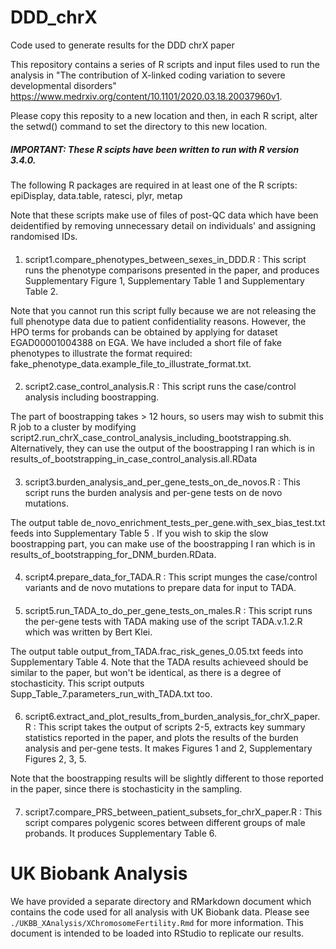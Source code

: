 # DDD_chrX
Code used to generate results for the DDD chrX paper


This repository contains a series of R scripts and input files used to run the analysis in "The contribution of X-linked coding variation to severe developmental disorders" https://www.medrxiv.org/content/10.1101/2020.03.18.20037960v1.

Please copy this reposity to a new location and then, in each R script, alter the setwd() command to set the directory to this new location.

##### IMPORTANT: These R scipts have been written to run with R version 3.4.0.
The following R packages are required in at least one of the R scripts: epiDisplay, data.table, ratesci, plyr, metap

Note that these scripts make use of files of post-QC data which have been deidentified by removing unnecessary detail on individuals' and assigning randomised IDs.

####
1. script1.compare_phenotypes_between_sexes_in_DDD.R      : This script runs the phenotype comparisons presented in the paper, and produces Supplementary Figure 1, Supplementary Table 1 and  Supplementary Table 2.

Note that you cannot run this script fully because we are not releasing the full phenotype data due to patient confidentiality reasons.
However, the HPO terms for probands can be obtained by applying for dataset EGAD00001004388 on EGA.
We have included a short file of fake phenotypes to illustrate the format required: fake_phenotype_data.example_file_to_illustrate_format.txt.
####
2. script2.case_control_analysis.R      : This script runs the case/control analysis including boostrapping.

The part of boostrapping takes > 12 hours, so users may wish to submit this R job to a cluster by modifying script2.run_chrX_case_control_analysis_including_bootstrapping.sh.
Alternatively, they can use the output of the boostrapping I ran which is in results_of_bootstrapping_in_case_control_analysis.all.RData
####
3. script3.burden_analysis_and_per_gene_tests_on_de_novos.R  : This script runs the burden analysis and per-gene tests on de novo mutations.

The output table de_novo_enrichment_tests_per_gene.with_sex_bias_test.txt feeds into Supplementary Table 5
.
If you wish to skip the slow boostrapping part, you can make use of the boostrapping I ran which is in results_of_bootstrapping_for_DNM_burden.RData.
####
4. script4.prepare_data_for_TADA.R   : This script munges the case/control variants and de novo mutations to prepare data for input to TADA.
####
5. script5.run_TADA_to_do_per_gene_tests_on_males.R   : This script runs the per-gene tests with TADA  making use of the script TADA.v.1.2.R which was written by Bert Klei.

The output table output_from_TADA.frac_risk_genes_0.05.txt feeds into Supplementary Table 4. Note that the TADA results achieveed should be similar to the paper, but won't be identical, as there is a degree of stochasticity. This script outputs Supp_Table_7.parameters_run_with_TADA.txt too.

####
6. script6.extract_and_plot_results_from_burden_analysis_for_chrX_paper.R    : This script takes the output of scripts 2-5, extracts key summary statistics reported in the paper, and plots the results of the burden analysis and per-gene tests. It makes Figures 1 and 2, Supplementary Figures 2, 3, 5.

Note that the boostrapping results will be slightly different to those reported in the paper, since there is stochasticity in the sampling.

####
7. script7.compare_PRS_between_patient_subsets_for_chrX_paper.R    : This script compares polygenic scores between different groups of male probands. It produces Supplementary Table 6.

# UK Biobank Analysis

We have provided a separate directory and RMarkdown document which contains the code used for all analysis with UK Biobank data. Please see `./UKBB_XAnalysis/XChromosomeFertility.Rmd` for more information. This document is intended to be loaded into RStudio to replicate our results.
